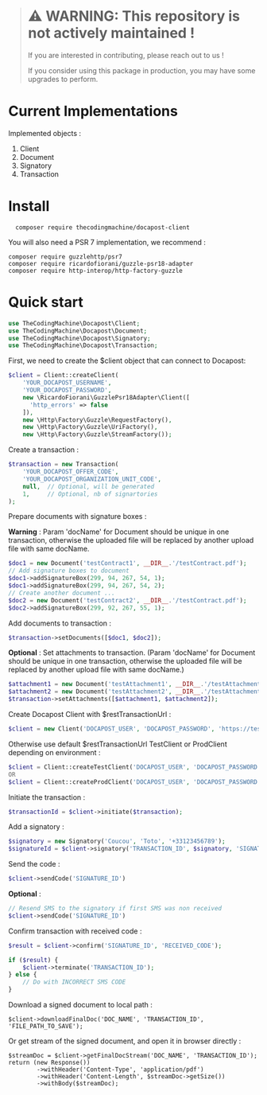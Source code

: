> # :warning: WARNING: This repository is not actively maintained !
> 
> If you are interested in contributing, please reach out to us !
>
> If you consider using this package in production, you may have some upgrades to perform.


# Current Implementations

Implemented objects :
1. Client
2. Document
3. Signatory
4. Transaction

# Install

```
  composer require thecodingmachine/docapost-client
```

You will also need a PSR 7 implementation, we recommend :
```
composer require guzzlehttp/psr7
composer require ricardofiorani/guzzle-psr18-adapter
composer require http-interop/http-factory-guzzle
``` 

# Quick start

```php
use TheCodingMachine\Docapost\Client;
use TheCodingMachine\Docapost\Document;
use TheCodingMachine\Docapost\Signatory;
use TheCodingMachine\Docapost\Transaction;
```

First, we need to create the $client object that can connect to Docapost:

```php
$client = Client::createClient(
    'YOUR_DOCAPOST_USERNAME',
    'YOUR_DOCAPOST_PASSWORD',
    new \RicardoFiorani\GuzzlePsr18Adapter\Client([
      'http_errors' => false
    ]),
    new \Http\Factory\Guzzle\RequestFactory(),
    new \Http\Factory\Guzzle\UriFactory(),
    new \Http\Factory\Guzzle\StreamFactory());
```

Create a transaction :
```php
$transaction = new Transaction(
    'YOUR_DOCAPOST_OFFER_CODE',
    'YOUR_DOCAPOST_ORGANIZATION_UNIT_CODE',
    null,  // Optional, will be generated
    1,     // Optional, nb of signartories
);
```

Prepare documents with signature boxes :

**Warning** : Param 'docName' for Document should be unique in one transaction, otherwise the uploaded file will be replaced by another upload file with same docName. 
```php
$doc1 = new Document('testContract1', __DIR__.'/testContract.pdf');
// Add signature boxes to document
$doc1->addSignatureBox(299, 94, 267, 54, 1);
$doc1->addSignatureBox(299, 94, 267, 54, 2);
// Create another document ...
$doc2 = new Document('testContract2', __DIR__.'/testContract.pdf');
$doc2->addSignatureBox(299, 92, 267, 55, 1);
```

Add documents to transaction :
```php
$transaction->setDocuments([$doc1, $doc2]);
```

**Optional** : Set attachments to transaction. (Param 'docName' for Document should be unique in one transaction, otherwise the uploaded file will be replaced by another upload file with same docName.)
```php
$attachment1 = new Document('testAttachment1', __DIR__.'/testAttachment.png');
$attachment2 = new Document('testAttachment2', __DIR__.'/testAttachment.png');
$transaction->setAttachments([$attachment1, $attachment2]);
```
Create Docapost Client with $restTransactionUrl :
```php
$client = new Client('DOCAPOST_USER', 'DOCAPOST_PASSWORD', 'https://test.contralia.fr:443/Contralia/api/v2/');
```
Otherwise use default $restTransactionUrl TestClient or ProdClient depending on environment :
````php
$client = Client::createTestClient('DOCAPOST_USER', 'DOCAPOST_PASSWORD');
OR
$client = Client::createProdClient('DOCAPOST_USER', 'DOCAPOST_PASSWORD');
````

Initiate the transaction :
```php
$transactionId = $client->initiate($transaction);
```

Add a signatory :
```php
$signatory = new Signatory('Coucou', 'Toto', '+33123456789');
$signatureId = $client->signatory('TRANSACTION_ID', $signatory, 'SIGNATORY_POSITION');
```

Send the code :
```php
$client->sendCode('SIGNATURE_ID')
```

**Optional** :
```php
// Resend SMS to the signatory if first SMS was non received
$client->sendCode('SIGNATURE_ID')
```

Confirm transaction with received code :
```php
$result = $client->confirm('SIGNATURE_ID', 'RECEIVED_CODE');

if ($result) {
    $client->terminate('TRANSACTION_ID');
} else {
    // Do with INCORRECT SMS CODE 
}
```

Download a signed document to local path :
```
$client->downloadFinalDoc('DOC_NAME', 'TRANSACTION_ID', 'FILE_PATH_TO_SAVE');
```
Or get stream of the signed document, and open it in browser directly :
```
$streamDoc = $client->getFinalDocStream('DOC_NAME', 'TRANSACTION_ID');
return (new Response())
        ->withHeader('Content-Type', 'application/pdf')
        ->withHeader('Content-Length', $streamDoc->getSize())
        ->withBody($streamDoc);
```
